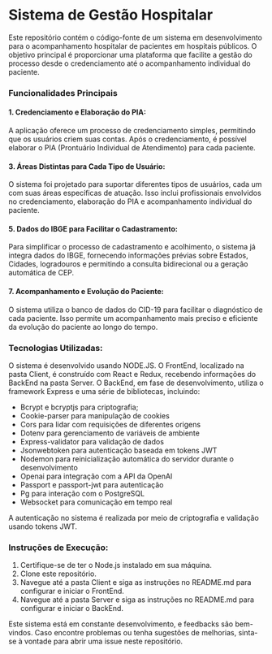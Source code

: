 <h1>Sistema de Gestão Hospitalar</h1>

Este repositório contém o código-fonte de um sistema em desenvolvimento para o acompanhamento hospitalar de pacientes em hospitais públicos. O objetivo principal é proporcionar uma plataforma que facilite a gestão do processo desde o credenciamento até o acompanhamento individual do paciente.

<h3>Funcionalidades Principais</h3>

<h4>1. Credenciamento e Elaboração do PIA:</h4>
   
   A aplicação oferece um processo de credenciamento simples, permitindo que os usuários criem suas contas. Após o credenciamento, é possível elaborar o PIA (Prontuário Individual de Atendimento) para cada paciente.

<h4>3. Áreas Distintas para Cada Tipo de Usuário:</h4>   
   O sistema foi projetado para suportar diferentes tipos de usuários, cada um com suas áreas específicas de atuação. Isso inclui profissionais envolvidos no credenciamento, elaboração do PIA e acompanhamento individual do paciente.

<h4>5. Dados do IBGE para Facilitar o Cadastramento:</h4>   
   Para simplificar o processo de cadastramento e acolhimento, o sistema já integra dados do IBGE, fornecendo informações prévias sobre Estados, Cidades, logradouros e permitindo a consulta bidirecional ou a geração automática de CEP.

<h4>7. Acompanhamento e Evolução do Paciente:</h4>   
   O sistema utiliza o banco de dados do CID-19 para facilitar o diagnóstico de cada paciente. Isso permite um acompanhamento mais preciso e eficiente da evolução do paciente ao longo do tempo.

<h3>Tecnologias Utilizadas:</h3>

O sistema é desenvolvido usando NODE.JS. O FrontEnd, localizado na pasta Client, é construído com React e Redux, recebendo informações do BackEnd na pasta Server. O BackEnd, em fase de desenvolvimento, utiliza o framework Express e uma série de bibliotecas, incluindo:

- Bcrypt e bcryptjs para criptografia;
- Cookie-parser para manipulação de cookies
- Cors para lidar com requisições de diferentes origens
- Dotenv para gerenciamento de variáveis de ambiente
- Express-validator para validação de dados
- Jsonwebtoken para autenticação baseada em tokens JWT
- Nodemon para reinicialização automática do servidor durante o desenvolvimento
- Openai para integração com a API da OpenAI
- Passport e passport-jwt para autenticação
- Pg para interação com o PostgreSQL
- Websocket para comunicação em tempo real

A autenticação no sistema é realizada por meio de criptografia e validação usando tokens JWT.

<h3>Instruções de Execução:</h3>

1. Certifique-se de ter o Node.js instalado em sua máquina.
2. Clone este repositório.
3. Navegue até a pasta Client e siga as instruções no README.md para configurar e iniciar o FrontEnd.
4. Navegue até a pasta Server e siga as instruções no README.md para configurar e iniciar o BackEnd.

Este sistema está em constante desenvolvimento, e feedbacks são bem-vindos. Caso encontre problemas ou tenha sugestões de melhorias, sinta-se à vontade para abrir uma issue neste repositório.
